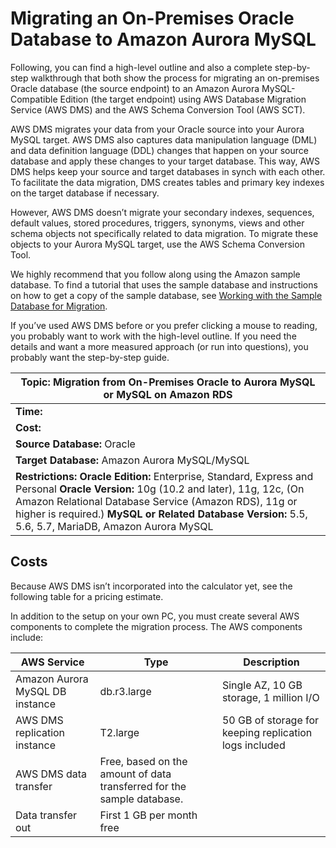 # Migrating an On\-Premises Oracle Database to Amazon Aurora MySQL<a name="chap-on-premoracle2aurora"></a>

Following, you can find a high\-level outline and also a complete step\-by\-step walkthrough that both show the process for migrating an on\-premises Oracle database \(the source endpoint\) to an Amazon Aurora MySQL\-Compatible Edition \(the target endpoint\) using AWS Database Migration Service \(AWS DMS\) and the AWS Schema Conversion Tool \(AWS SCT\)\.

AWS DMS migrates your data from your Oracle source into your Aurora MySQL target\. AWS DMS also captures data manipulation language \(DML\) and data definition language \(DDL\) changes that happen on your source database and apply these changes to your target database\. This way, AWS DMS helps keep your source and target databases in synch with each other\. To facilitate the data migration, DMS creates tables and primary key indexes on the target database if necessary\.

However, AWS DMS doesn’t migrate your secondary indexes, sequences, default values, stored procedures, triggers, synonyms, views and other schema objects not specifically related to data migration\. To migrate these objects to your Aurora MySQL target, use the AWS Schema Conversion Tool\.

We highly recommend that you follow along using the Amazon sample database\. To find a tutorial that uses the sample database and instructions on how to get a copy of the sample database, see [Working with the Sample Database for Migration](chap-on-premoracle2aurora.appendix.sampledatabase.md)\.

If you’ve used AWS DMS before or you prefer clicking a mouse to reading, you probably want to work with the high\-level outline\. If you need the details and want a more measured approach \(or run into questions\), you probably want the step\-by\-step guide\.


| Topic: Migration from On\-Premises Oracle to Aurora MySQL or MySQL on Amazon RDS | 
| --- | 
|   **Time:**   | 
|   **Cost:**   | 
|   **Source Database:** Oracle  | 
|   **Target Database:** Amazon Aurora MySQL/MySQL  | 
|   **Restrictions:**   **Oracle Edition:** Enterprise, Standard, Express and Personal  **Oracle Version:** 10g \(10\.2 and later\), 11g, 12c, \(On Amazon Relational Database Service \(Amazon RDS\), 11g or higher is required\.\)  **MySQL or Related Database Version:** 5\.5, 5\.6, 5\.7, MariaDB, Amazon Aurora MySQL  | 

## Costs<a name="chap-on-premoracle2aurora.costs"></a>

Because AWS DMS isn’t incorporated into the calculator yet, see the following table for a pricing estimate\.

In addition to the setup on your own PC, you must create several AWS components to complete the migration process\. The AWS components include:


| AWS Service | Type | Description | 
| --- | --- | --- | 
|  Amazon Aurora MySQL DB instance  |  db\.r3\.large  |  Single AZ, 10 GB storage, 1 million I/O  | 
|  AWS DMS replication instance  |  T2\.large  |  50 GB of storage for keeping replication logs included  | 
|  AWS DMS data transfer  |  Free, based on the amount of data transferred for the sample database\.  |  | 
|  Data transfer out  |  First 1 GB per month free  |  | 